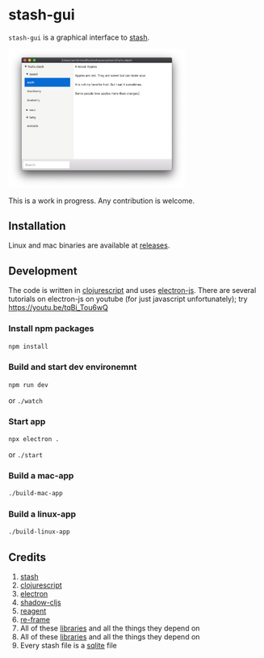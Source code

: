 # stash-gui

`stash-gui` is a graphical interface to [stash](https://github.com/rorokimdim/stash).

<img src="screenshots/fruits.png" width=350></img>

This is a work in progress. Any contribution is welcome.

## Installation

Linux and mac binaries are available at [releases](https://github.com/rorokimdim/stash-gui/releases).

## Development

The code is written in [clojurescript](https://clojurescript.org/) and uses [electron-js](https://www.electronjs.org/).
There are several tutorials on electron-js on youtube (for just javascript unfortunately);
try https://youtu.be/tqBi_Tou6wQ

### Install npm packages

```bash
npm install
```

### Build and start dev environemnt

```bash
npm run dev
```

or `./watch`

### Start app

```bash
npx electron .
```

or `./start`

### Build a mac-app

```bash
./build-mac-app
```

### Build a linux-app

```bash
./build-linux-app
```

## Credits

1. [stash](https://github.com/rorokimdim/stash)
2. [clojurescript](https://clojurescript.org/)
3. [electron](https://www.electronjs.org/)
4. [shadow-cljs](https://github.com/thheller/shadow-cljs)
5. [reagent](https://reagent-project.github.io/)
6. [re-frame](https://github.com/day8/re-frame)
7. All of these [libraries](https://github.com/rorokimdim/stash-gui/blob/master/package.json#L15) and all the things they depend on
8. All of these [libraries](https://github.com/rorokimdim/stash-gui/blob/master/shadow-cljs.edn#L4) and all the things they depend on
9. Every stash file is a [sqlite](https://sqlite.org/) file
